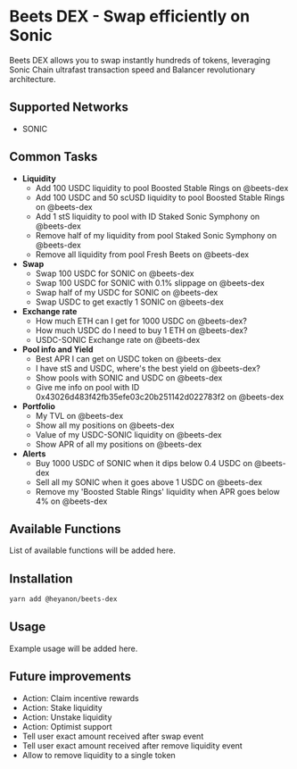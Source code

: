 # Beets DEX - Swap efficiently on Sonic

Beets DEX allows you to swap instantly hundreds of tokens, leveraging Sonic Chain ultrafast transaction speed and Balancer revolutionary architecture.

## Supported Networks

- SONIC

## Common Tasks

- **Liquidity**
    - Add 100 USDC liquidity to pool Boosted Stable Rings on @beets-dex
    - Add 100 USDC and 50 scUSD liquidity to pool Boosted Stable Rings on @beets-dex
    - Add 1 stS liquidity to pool with ID Staked Sonic Symphony on @beets-dex
    - Remove half of my liquidity from pool Staked Sonic Symphony on @beets-dex
    - Remove all liquidity from pool Fresh Beets on @beets-dex
- **Swap**
    - Swap 100 USDC for SONIC on @beets-dex
    - Swap 100 USDC for SONIC with 0.1% slippage on @beets-dex
    - Swap half of my USDC for SONIC on @beets-dex
    - Swap USDC to get exactly 1 SONIC on @beets-dex
- **Exchange rate**
    - How much ETH can I get for 1000 USDC on @beets-dex?
    - How much USDC do I need to buy 1 ETH on @beets-dex?
    - USDC-SONIC Exchange rate on @beets-dex
- **Pool info and Yield**
    - Best APR I can get on USDC token on @beets-dex
    - I have stS and USDC, where's the best yield on @beets-dex?
    - Show pools with SONIC and USDC on @beets-dex
    - Give me info on pool with ID 0x43026d483f42fb35efe03c20b251142d022783f2 on @beets-dex
- **Portfolio**
    - My TVL on @beets-dex
    - Show all my positions on @beets-dex
    - Value of my USDC-SONIC liquidity on @beets-dex
    - Show APR of all my positions on @beets-dex
- **Alerts**
    - Buy 1000 USDC of SONIC when it dips below 0.4 USDC on @beets-dex
    - Sell all my SONIC when it goes above 1 USDC on @beets-dex
    - Remove my 'Boosted Stable Rings' liquidity when APR goes below 4% on @beets-dex

## Available Functions

List of available functions will be added here.

## Installation

```bash
yarn add @heyanon/beets-dex
```

## Usage

Example usage will be added here.

## Future improvements

- Action: Claim incentive rewards
- Action: Stake liquidity
- Action: Unstake liquidity
- Action: Optimist support
- Tell user exact amount received after swap event
- Tell user exact amount received after remove liquidity event
- Allow to remove liquidity to a single token
